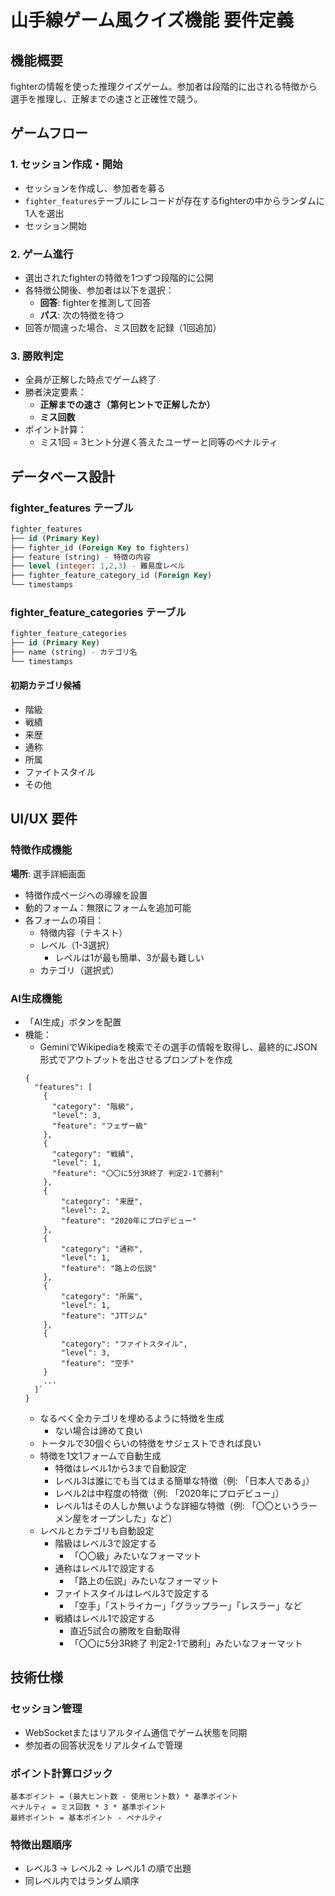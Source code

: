 # 山手線ゲーム風クイズ機能 要件定義

## 機能概要
fighterの情報を使った推理クイズゲーム。参加者は段階的に出される特徴から選手を推理し、正解までの速さと正確性で競う。

## ゲームフロー

### 1. セッション作成・開始
- セッションを作成し、参加者を募る
- `fighter_features`テーブルにレコードが存在するfighterの中からランダムに1人を選出
- セッション開始

### 2. ゲーム進行
- 選出されたfighterの特徴を1つずつ段階的に公開
- 各特徴公開後、参加者は以下を選択：
  - **回答**: fighterを推測して回答
  - **パス**: 次の特徴を待つ
- 回答が間違った場合、ミス回数を記録（1回追加）

### 3. 勝敗判定
- 全員が正解した時点でゲーム終了
- 勝者決定要素：
  - **正解までの速さ（第何ヒントで正解したか）**
  - **ミス回数**
- ポイント計算：
  - ミス1回 = 3ヒント分遅く答えたユーザーと同等のペナルティ

## データベース設計

### fighter_features テーブル
```sql
fighter_features
├── id (Primary Key)
├── fighter_id (Foreign Key to fighters)
├── feature (string) - 特徴の内容
├── level (integer: 1,2,3) - 難易度レベル
├── fighter_feature_category_id (Foreign Key)
└── timestamps
```

### fighter_feature_categories テーブル
```sql
fighter_feature_categories
├── id (Primary Key)
├── name (string) - カテゴリ名
└── timestamps
```

#### 初期カテゴリ候補
- 階級
- 戦績  
- 来歴
- 通称
- 所属
- ファイトスタイル
- その他

## UI/UX 要件

### 特徴作成機能
**場所**: 選手詳細画面
- 特徴作成ページへの導線を設置
- 動的フォーム：無限にフォームを追加可能
- 各フォームの項目：
  - 特徴内容（テキスト）
  - レベル（1-3選択）
    - レベルは1が最も簡単、3が最も難しい
  - カテゴリ（選択式）

### AI生成機能
- 「AI生成」ボタンを配置
- 機能：
  - GeminiでWikipediaを検索でその選手の情報を取得し、最終的にJSON形式でアウトプットを出させるプロンプトを作成
  ```    
  {
    "features": [
      {
        "category": "階級",
        "level": 3,
        "feature": "フェザー級"
      },
      {
        "category": "戦績",
        "level": 1,
        "feature": "〇〇に5分3R終了 判定2-1で勝利"
      },
      {
          "category": "来歴",
          "level": 2,
          "feature": "2020年にプロデビュー"
      },
      {
          "category": "通称",
          "level": 1,
          "feature": "路上の伝説"
      },
      {
          "category": "所属",
          "level": 1,
          "feature": "JTTジム"
      },
      {
          "category": "ファイトスタイル",
          "level": 3,
          "feature": "空手"
      }
      ...
    ]`
  }
  ```
  - なるべく全カテゴリを埋めるように特徴を生成
    - ない場合は諦めて良い
  - トータルで30個ぐらいの特徴をサジェストできれば良い
  - 特徴を1文1フォームで自動生成
    - 特徴はレベル1から3まで自動設定
    - レベル3は誰にでも当てはまる簡単な特徴（例: 「日本人である」）
    - レベル2は中程度の特徴（例: 「2020年にプロデビュー」）
    - レベル1はその人しか無いような詳細な特徴（例: 「〇〇というラーメン屋をオープンした」など）
  - レベルとカテゴリも自動設定
    - 階級はレベル3で設定する
      - 「〇〇級」みたいなフォーマット
    - 通称はレベル1で設定する
      - 「路上の伝説」みたいなフォーマット
    - ファイトスタイルはレベル3で設定する
      - 「空手」「ストライカー」「グラップラー」「レスラー」など
    - 戦績はレベル1で設定する
      - 直近5試合の勝敗を自動取得
      - 「〇〇に5分3R終了 判定2-1で勝利」みたいなフォーマット

## 技術仕様

### セッション管理
- WebSocketまたはリアルタイム通信でゲーム状態を同期
- 参加者の回答状況をリアルタイムで管理

### ポイント計算ロジック
```
基本ポイント = (最大ヒント数 - 使用ヒント数) * 基準ポイント
ペナルティ = ミス回数 * 3 * 基準ポイント  
最終ポイント = 基本ポイント - ペナルティ
```

### 特徴出題順序
- レベル3 → レベル2 → レベル1 の順で出題
- 同レベル内ではランダム順序
